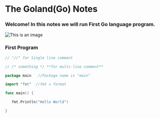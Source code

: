 # The Goland(Go) Notes
### Welcome! In this notes we will run First Go language program. 
![This is an image](https://camo.githubusercontent.com/2b507540e2681c1a25698f246b9dca69c30548ed66a7323075b0224cbb1bf058/68747470733a2f2f676f6c616e672e6f72672f646f632f676f706865722f6669766579656172732e6a7067) 


### First Program
``` go
// "//" for Single line comment

// /* something */ **for multi-line comment**

package main   //Package name is "main"

import "fmt"  //fmt = format

func main() {

   fmt.Println("Hello World")

}
```
